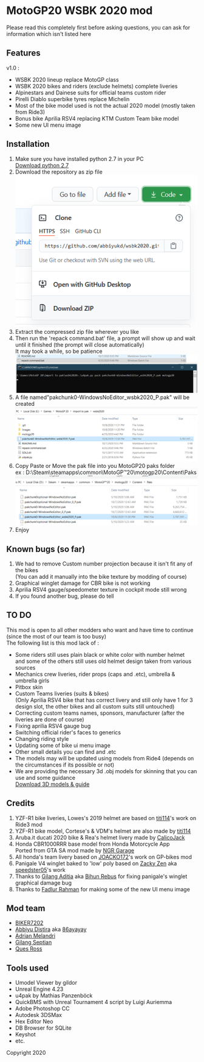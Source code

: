 # MotoGP20 WSBK 2020 mod
Please read this completely first before asking questions, you can ask for information which isn't listed here
## Features
v1.0 :
- WSBK 2020 lineup replace MotoGP class
- WSBK 2020 bikes and riders (exclude helmets) complete liveries
- Alpinestars and Dainese suits for official teams custom rider
- Pirelli Diablo superbike tyres replace Michelin
- Most of the bike model used is not the actual 2020 model (mostly taken from Ride3)
- Bonus bike Aprilia RSV4 replacing KTM Custom Team bike model
- Some new UI menu image

## Installation
1. Make sure you have installed python 2.7 in your PC <br>
[Download python 2.7](https://www.python.org/downloads/release/python-278/)
2. Download the repository as zip file
![Download](/images/installation/1.png)
3. Extract the compressed zip file wherever you like
4. Then run the 'repack command.bat' file, a prompt will show up and wait until it finished (the prompt will close automatically)<br>
It may took a while, so be patience
![Repack](/images/installation/2.png)
5. A file named"pakchunk0-WindowsNoEditor_wsbk2020_P.pak" will be created
![RepackDone](/images/installation/3.png)
6. Copy Paste or Move the pak file into you MotoGP20 paks folder <br>
ex : D:\Steam\steamapps\common\MotoGP™20\motogp20\Content\Paks
![Move](/images/installation/4.png)
7. Enjoy

## Known bugs (so far)
1. We had to remove Custom number projection because it isn't fit any of the bikes <br> (You can add it manually into the bike texture by modding of course)
2. Graphical winglet damage for CBR bike is not working
3. Aprilia RSV4 gauge/speedometer texture in cockpit mode still wrong
4. If you found another bug, please do tell

## TO DO
This mod is open to all other modders who want and have time to continue (since the most of our team is too busy) <br>
The following list is this mod lack of :
- Some riders still uses plain black or white color with number helmet <br> and some of the others still uses old helmet design taken from various sources
- Mechanics crew liveries, rider props (caps and .etc), umbrella & umbrella girls
- Pitbox skin
- Custom Teams liveries (suits & bikes) <br> 
(Only Aprilia RSV4 bike that has correct livery and still only have 1 for 3 design slot, the other bikes and all custom suits still untouched)
- Correcting custom teams names, sponsors, manufacturer (after the liveries are done of course)
- Fixing aprilia RSV4 gauge bug 
- Switching official rider's faces to generics
- Changing riding style
- Updating some of bike ui menu image
- Other small details you can find and .etc
- The models may will be updated using models from Ride4 (depends on the circumstances if its possible or not)
- We are providing the necessary 3d .obj models for skinning that you can use and some guidance <br>
[Download 3D models & guide](https://bit.ly/2SArTAE)

## Credits
1. YZF-R1 bike liveries, Lowes's 2019 helmet are based on [titi114](https://www.racedepartment.com/members/titi114.469413/)'s work on Ride3 mod
2. YZF-R1 bike model, Cortese's & VDM's helmet are also made by [titi114](https://www.racedepartment.com/members/titi114.469413/)
2. Aruba.it ducati 2020 bike & Rea's helmet livery made by [CalicoJack](https://www.racedepartment.com/members/calicojack.202545/)
3. Honda CBR1000RRR base model from Honda Motorcycle App <br> Ported from GTA SA mod made by [NGR Garage](https://www.facebook.com/NGRgarage)
4. All honda's team livery based on [JOACKO172](https://forum.piboso.com/index.php?PHPSESSID=re941rstah5oalesqpn9nl2q4v&action=profile;u=2088)'s work on GP-bikes mod
6. Panigale V4 winglet baked to 'low' poly based on [Zacky Zen](https://www.facebook.com/zaky.zen.z) aka [speedster05](https://www.racedepartment.com/members/speedster05.256846/)'s work
7. Thanks to [Gilang Aditia](https://www.racedepartment.com/members/gilangadit7.229626/) aka [Bihun Rebus](https://www.facebook.com/profile.php?id=100008486851979) for fixing panigale's winglet graphical damage bug
8. Thanks to [Fadlur Rahman](https://www.facebook.com/fadlur.rahman.1447) for making some of the new UI menu image

## Mod team
- [BIKER7202](https://www.racedepartment.com/members/biker7202.239451/)
- [Abbiyu Distira](https://www.facebook.com/abbiyu.kirana/) aka [86ayayay](https://www.racedepartment.com/members/86ayayay.251161/)
- [Adrian Melandri](https://www.facebook.com/adrian.fadhil.melandri)
- [Gilang Septian](https://www.facebook.com/Isitbehidthedrum)
- [Ques Ross](https://www.facebook.com/tthe.pangsube)

## Tools used
- Umodel Viewer by gildor
- Unreal Engine 4.23
- u4pak by Mathias Panzenböck
- QuickBMS with Unreal Tournament 4 script by Luigi Auriemma
- Adobe Photoshop CC
- Autodesk 3DSMax
- Hex Editor Neo
- DB Browser for SQLite
- Keyshot
- etc.

Copyright 2020
